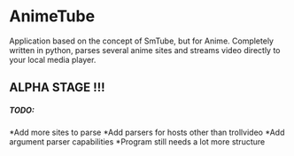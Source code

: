 AnimeTube
=========
Application based on the concept of SmTube, but for Anime. Completely written
in python, parses several anime sites and streams video directly to your local
media player.



## ALPHA STAGE !!! 

##### TODO:

*Add more sites to parse
*Add parsers for hosts other than trollvideo
*Add argument parser capabilities
*Program still needs a lot more structure 
    
